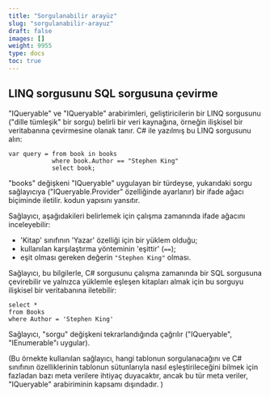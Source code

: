 ```yaml
---
title: "Sorgulanabilir arayüz"
slug: "sorgulanabilir-arayuz"
draft: false
images: []
weight: 9955
type: docs
toc: true
---
```


## LINQ sorgusunu SQL sorgusuna çevirme
"IQueryable" ve "IQueryable<T>" arabirimleri, geliştiricilerin bir LINQ sorgusunu ("dille tümleşik" bir sorgu) belirli bir veri kaynağına, örneğin ilişkisel bir veritabanına çevirmesine olanak tanır. C# ile yazılmış bu LINQ sorgusunu alın:

    var query = from book in books
                where book.Author == "Stephen King" 
                select book;

"books" değişkeni "IQueryable<Book>" uygulayan bir türdeyse, yukarıdaki sorgu sağlayıcıya ("IQueryable.Provider" özelliğinde ayarlanır) bir ifade ağacı biçiminde iletilir. kodun yapısını yansıtır.

Sağlayıcı, aşağıdakileri belirlemek için çalışma zamanında ifade ağacını inceleyebilir:

- 'Kitap' sınıfının 'Yazar' özelliği için bir yüklem olduğu;
- kullanılan karşılaştırma yönteminin 'eşittir' (`==`);
- eşit olması gereken değerin `"Stephen King"` olması.

Sağlayıcı, bu bilgilerle, C# sorgusunu çalışma zamanında bir SQL sorgusuna çevirebilir ve yalnızca yüklemle eşleşen kitapları almak için bu sorguyu ilişkisel bir veritabanına iletebilir:

    select *
    from Books
    where Author = 'Stephen King'

Sağlayıcı, "sorgu" değişkeni tekrarlandığında çağrılır ("IQueryable", "IEnumerable"ı uygular).

(Bu örnekte kullanılan sağlayıcı, hangi tablonun sorgulanacağını ve C# sınıfının özelliklerinin tablonun sütunlarıyla nasıl eşleştirileceğini bilmek için fazladan bazı meta verilere ihtiyaç duyacaktır, ancak bu tür meta veriler, "IQueryable" arabiriminin kapsamı dışındadır. )

